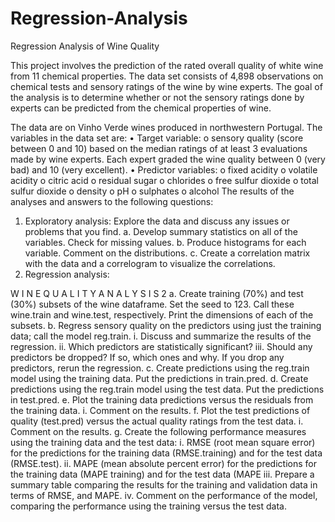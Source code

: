 # Regression-Analysis
Regression Analysis of Wine Quality

This project involves the prediction of the rated overall quality of white wine from 11 chemical properties. The data set consists of 4,898 observations on chemical tests and sensory ratings of the wine by wine experts. The goal of the analysis is to determine whether or not the sensory ratings done by experts can be predicted from the chemical properties of wine.

The data are on Vinho Verde wines produced in northwestern Portugal. The variables in the data set are:
• Target variable:
o sensory quality (score between 0 and 10) based on the median ratings of at least 3
evaluations made by wine experts. Each expert graded the wine quality between 0
(very bad) and 10 (very excellent).
• Predictor variables:
o fixed acidity
o volatile acidity
o citric acid
o residual sugar
o chlorides
o free sulfur dioxide
o total sulfur dioxide
o density
o pH
o sulphates
o alcohol
The results of the analyses and answers to the following questions:
1. Exploratory analysis: Explore the data and discuss any issues or problems that you find.
a. Develop summary statistics on all of the variables. Check for missing values.
b. Produce histograms for each variable. Comment on the distributions.
c. Create a correlation matrix with the data and a correlogram to visualize the
correlations.
2. Regression analysis:

W I N E Q U A L I T Y A N A L Y S I S
2
a. Create training (70%) and test (30%) subsets of the wine dataframe. Set the seed
to 123. Call these wine.train and wine.test, respectively. Print the dimensions of
each of the subsets.
b. Regress sensory quality on the predictors using just the training data; call the
model reg.train.
i. Discuss and summarize the results of the regression.
ii. Which predictors are statistically significant?
iii. Should any predictors be dropped? If so, which ones and why. If you drop
any predictors, rerun the regression.
c. Create predictions using the reg.train model using the training data. Put the
predictions in train.pred.
d. Create predictions using the reg.train model using the test data. Put the
predictions in test.pred.
e. Plot the training data predictions versus the residuals from the training data.
i. Comment on the results.
f. Plot the test predictions of quality (test.pred) versus the actual quality ratings from
the test data.
i. Comment on the results.
g. Create the following performance measures using the training data and the test
data:
i. RMSE (root mean square error) for the predictions for the training data
(RMSE.training) and for the test data (RMSE.test).
ii. MAPE (mean absolute percent error) for the predictions for the training
data (MAPE training) and for the test data (MAPE
iii. Prepare a summary table comparing the results for the training and
validation data in terms of RMSE, and MAPE.
iv. Comment on the performance of the model, comparing the performance
using the training versus the test data.
